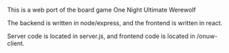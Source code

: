 This is a web port of the board game One Night Ultimate Werewolf

The backend is written in node/express, and the frontend is written in react.

Server code is located in server.js, and frontend code is located in /onuw-client.